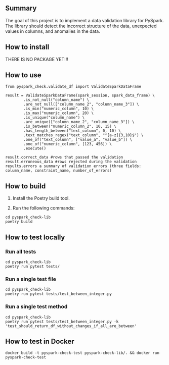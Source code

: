 ## Summary

The goal of this project is to implement a data validation library for PySpark. The library should detect the incorrect structure of the data, unexpected values in columns, and anomalies in the data.

## How to install

THERE IS NO PACKAGE YET!!!

## How to use

```
from pyspark_check.validate_df import ValidateSparkDataFrame

result = ValidateSparkDataFrame(spark_session, spark_data_frame) \
        .is_not_null("column_name") \
        .are_not_null(["column_name_2", "column_name_3"]) \
        .is_min("numeric_column", 10) \
        .is_max("numeric_column", 20) \
        .is_unique("column_name") \
        .are_unique(["column_name_2", "column_name_3"]) \
        .is_between("numeric_column_2", 10, 15) \
        .has_length_between("text_column", 0, 10) \
        .text_matches_regex("text_column", "^[a-z]{3,10}$") \
        .one_of("text_column", ["value_a", "value_b"]) \
        .one_of("numeric_column", [123, 456]) \
        .execute()

result.correct_data #rows that passed the validation
result.erroneous_data #rows rejected during the validation
results.errors a summary of validation errors (three fields: column_name, constraint_name, number_of_errors)
```

## How to build

1. Install the Poetry build tool.

2. Run the following commands:

```
cd pyspark_check-lib
poetry build
```

## How to test locally

### Run all tests

```
cd pyspark_check-lib
poetry run pytest tests/
```

### Run a single test file

```
cd pyspark_check-lib
poetry run pytest tests/test_between_integer.py
```

### Run a single test method

```
cd pyspark_check-lib
poetry run pytest tests/test_between_integer.py -k 'test_should_return_df_without_changes_if_all_are_between'
```

## How to test in Docker

```
docker build -t pyspark-check-test pyspark-check-lib/. && docker run pyspark-check-test
```
